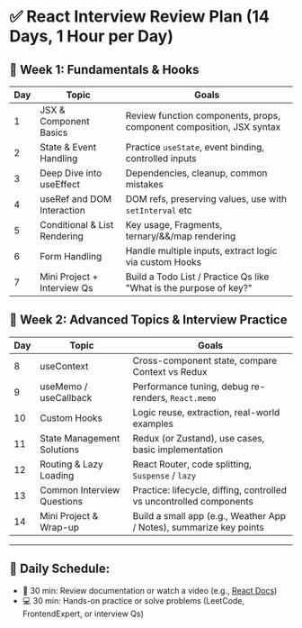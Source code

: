 # ✅ React Interview Review Plan (14 Days, 1 Hour per Day)

## 📅 Week 1: Fundamentals & Hooks

| Day | Topic                        | Goals                                                                |
| --- | ---------------------------- | -------------------------------------------------------------------- |
| 1   | JSX & Component Basics       | Review function components, props, component composition, JSX syntax |
| 2   | State & Event Handling       | Practice `useState`, event binding, controlled inputs                |
| 3   | Deep Dive into useEffect     | Dependencies, cleanup, common mistakes                               |
| 4   | useRef and DOM Interaction   | DOM refs, preserving values, use with `setInterval` etc              |
| 5   | Conditional & List Rendering | Key usage, Fragments, ternary/&&/map rendering                       |
| 6   | Form Handling                | Handle multiple inputs, extract logic via custom Hooks               |
| 7   | Mini Project + Interview Qs  | Build a Todo List / Practice Qs like "What is the purpose of key?"   |

## 📅 Week 2: Advanced Topics & Interview Practice

| Day | Topic                      | Goals                                                               |
| --- | -------------------------- | ------------------------------------------------------------------- |
| 8   | useContext                 | Cross-component state, compare Context vs Redux                     |
| 9   | useMemo / useCallback      | Performance tuning, debug re-renders, `React.memo`                  |
| 10  | Custom Hooks               | Logic reuse, extraction, real-world examples                        |
| 11  | State Management Solutions | Redux (or Zustand), use cases, basic implementation                 |
| 12  | Routing & Lazy Loading     | React Router, code splitting, `Suspense` / `lazy`                   |
| 13  | Common Interview Questions | Practice: lifecycle, diffing, controlled vs uncontrolled components |
| 14  | Mini Project & Wrap-up     | Build a small app (e.g., Weather App / Notes), summarize key points |

---

## 📘 Daily Schedule:

- 📖 30 min: Review documentation or watch a video (e.g., [React Docs](https://react.dev/learn))
- 💻 30 min: Hands-on practice or solve problems (LeetCode, FrontendExpert, or interview Qs)

